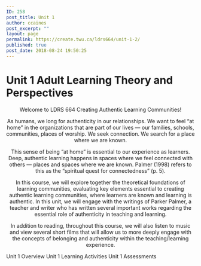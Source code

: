 ```yaml
---
ID: 258
post_title: Unit 1
author: ccaines
post_excerpt: ""
layout: page
permalink: https://create.twu.ca/ldrs664/unit-1-2/
published: true
post_date: 2018-08-24 19:50:25
---
```

<!--themify_builder_static-->
<h1>Unit 1
Adult Learning Theory and Perspectives</h1>
<p style="text-align: center;">Welcome to LDRS 664 Creating Authentic Learning Communities!</p>
<p style="text-align: center;">As humans, we long for authenticity in our relationships. We want to feel &#8220;at home&#8221; in the organizations that are part of our lives &#8212; our families, schools, communities, places of worship. We seek connection. We search for a place where we are known.</p>
<p style="text-align: center;">This sense of being &#8220;at home&#8221; is essential to our experience as learners. Deep, authentic learning happens in spaces where we feel connected with others &#8212; places and spaces where we are known. Palmer (1998) refers to this as the &#8220;spiritual quest for connectedness&#8221; (p. 5).</p>
<p style="text-align: center;">In this course, we will explore together the theoretical foundations of learning communities, evaluating key elements essential to creating authentic learning communities, where learners are known and learning is authentic. In this unit, we will engage with the writings of Parker Palmer, a teacher and writer who has written several important works regarding the essential role of authenticity in teaching and learning.</p>
<p style="text-align: center;">In addition to reading, throughout this course, we will also listen to music and view several short films that will allow us to more deeply engage with the concepts of belonging and authenticity within the teaching/learning experience.</p>
 Unit 1 Overview Unit 1 Learning Activities Unit 1 Assessments<!--/themify_builder_static-->